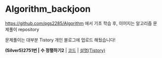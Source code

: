 # Algorithm_backjoon

https://github.com/pgs2285/Algorithm 에서 기초 학습 후, 이어지는 알고리즘 문제풀이 repository

문제풀이는 대부분 Tistory 개인 블로그에 업로드 해뒀습니다!


**(Silver5)2751번 | 수 정렬하기2** | [코드](./2751_Sort/Sort/2751_Sort.cpp) | [설명(Tistory)](https://jisung-it.tistory.com/12)

